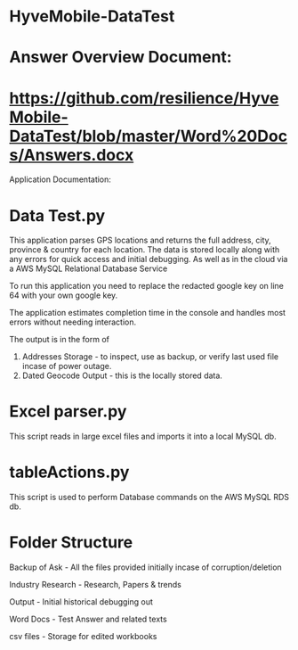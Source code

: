 # HyveMobile-DataTest

# Answer Overview Document: 
# https://github.com/resilience/HyveMobile-DataTest/blob/master/Word%20Docs/Answers.docx

Application Documentation: 

# Data Test.py

This application parses GPS locations and returns the full address, city, province & country for each location.
The data is stored locally along with any errors for quick access and initial debugging.
As well as in the cloud via a AWS MySQL Relational Database Service

To run this application you need to replace the redacted google key on line 64 with your own google key.

The application estimates completion time in the console and handles most errors without needing interaction.

The output is in the form of 
1. Addresses Storage - to inspect, use as backup, or verify last used file incase of power outage.
2. Dated Geocode Output - this is the locally stored data.

#  Excel parser.py 

This script reads in large excel files and imports it into a local MySQL db.

# tableActions.py 

This script is used to perform Database commands on the AWS MySQL RDS db.


# Folder Structure

Backup of Ask       -       All the files provided initially incase of corruption/deletion

Industry Research   -       Research, Papers & trends 

Output              -       Initial historical debugging out

Word Docs           -       Test Answer and related texts

csv files           -       Storage for edited workbooks
